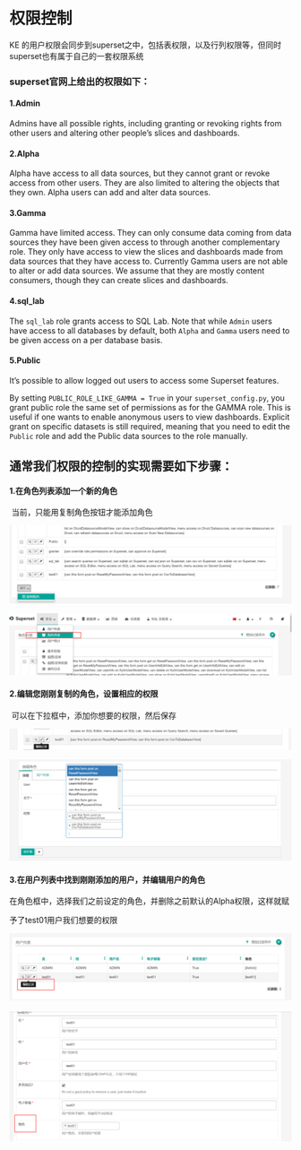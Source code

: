 # 权限控制



KE 的用户权限会同步到superset之中，包括表权限，以及行列权限等，但同时superset也有属于自己的一套权限系统



### superset官网上给出的权限如下：

#### 1.Admin

Admins have all possible rights, including granting or revoking rights from other users and altering other people’s slices and dashboards.

#### 2.Alpha

Alpha have access to all data sources, but they cannot grant or revoke access from other users. They are also limited to altering the objects that they own. Alpha users can add and alter data sources.

#### 3.Gamma

Gamma have limited access. They can only consume data coming from data sources they have been given access to through another complementary role. They only have access to view the slices and dashboards made from data sources that they have access to. Currently Gamma users are not able to alter or add data sources. We assume that they are mostly content consumers, though they can create slices and dashboards.

#### 4.sql_lab

The `sql_lab` role grants access to SQL Lab. Note that while `Admin` users have access to all databases by default, both `Alpha` and `Gamma` users need to be given access on a per database basis.

#### 5.Public

It’s possible to allow logged out users to access some Superset features.

By setting `PUBLIC_ROLE_LIKE_GAMMA = True` in your `superset_config.py`, you grant public role the same set of permissions as for the GAMMA role. This is useful if one wants to enable anonymous users to view dashboards. Explicit grant on specific datasets is still required, meaning that you need to edit the `Public` role and add the Public data sources to the role manually.



## 通常我们权限的控制的实现需要如下步骤：

#### 1.在角色列表添加一个新的角色

​	当前，只能用复制角色按钮才能添加角色



![1539569575004](../Typora截图存放\1539934484468.png)



![1539569600133](../Typora截图存放\1539934503184.png)



#### 2.编辑您刚刚复制的角色，设置相应的权限

​	可以在下拉框中，添加你想要的权限，然后保存



![1539569798779](../Typora截图存放\1539934702258.png)



![1539569680569](../Typora截图存放\1539934675337.png)







#### 3.在用户列表中找到刚刚添加的用户，并编辑用户的角色

​	在角色框中，选择我们之前设定的角色，并删除之前默认的Alpha权限，这样就赋

予了test01用户我们想要的权限

![1539569863286](../Typora截图存放\1539934773880.png)



![1539569911495](../Typora截图存放\1539934795096.png)



